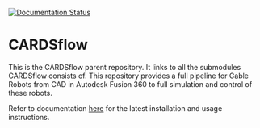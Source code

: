 [![Documentation Status](https://readthedocs.org/projects/roboydialog/badge/?version=latest)](http://cardsflow.readthedocs.io/en/master/?badge=latest)

# CARDSflow
This is the CARDSflow parent repository. It links to all the submodules CARDSflow consists of. This repository provides 
a full pipeline for Cable Robots from CAD in Autodesk Fusion 360 to full simulation and control of these robots.

Refer to documentation [here](https://cardsflow.readthedocs.io/en/latest/Usage/0_installation.html) for the latest installation and usage instructions.
